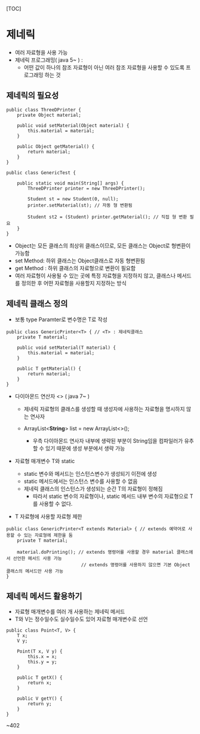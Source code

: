 [TOC]





# 제네릭

- 여러 자료형을 사용 가능
- 제네릭 프로그래밍( java 5~ ) :
  - 어떤 값이 하나의 참조 자료형이 아닌 여러 참조 자료형을 사용할 수 있도록 프로그래밍 하는 것



## 제네릭의 필요성

```
public class ThreeDPrinter {
	private Object material;
	
	public void setMaterial(Object material) {
		this.material = material;
	}
	
	public Object getMaterial() {
		return material;
	}
}
```

```
public class GenericTest {

	public static void main(String[] args) {
		ThreeDPrinter printer = new ThreeDPrinter();
		
		Student st = new Student(0, null);
		printer.setMaterial(st); // 자동 형 변환됨
		
		Student st2 = (Student) printer.getMaterial(); // 직접 형 변환 필요
	}
}
```

- Object는 모든 클래스의 최상위 클래스이므로, 모든 클래스는 Object로 형변환이 가능함
- set Method: 하위 클래스는 Object클래스로 자동 형변환됨
- get Method : 하위 클래스의 자료형으로 변환이 필요함
- 여러 자료형이 사용될 수 있는 곳에 특정 자료형을 지정하지 않고, 클래스나 메서드를 정의한 후 어떤 자료형을 사용할지 지정하는 방식



## 제네릭 클래스 정의

- 보통 type Paramter로 변수명은 T로 작성

```
public class GenericPrinter<T> { // <T> : 제네릭클래스
	private T material;
	
	public void setMaterial(T material) {
		this.material = material;
	}
	
	public T getMaterial() {
		return material;
	}
}
```

- 다이아몬드 연산자 <> ( java 7~ )

  - 제네릭 자료형의 클래스를 생성할 때 생성자에 사용하는 자료형을 명시하지 않는 연사자

  - ArrayList<**String**> list = new ArrayList<>();
    - 우측 다이아몬드 연사자 내부에 생략된 부분이 String임을 컴파일러가 유추할 수 있기 때문에 생성 부분에서 생략 가능
- 자료형 매개변수 T와 static
  - static 변수와 메서드는 인스턴스변수가 생성되기 이전에 생성
  - static 메서드에서는 인스턴스 변수를 사용할 수 없음
  - 제네릭 클래스의 인스턴스가 생성되는 순간 T의 자료형이 정해짐
    - 따라서 static 변수의 자료형이나, static 메서드 내부 변수의 자료형으로 T를 사용할 수 없다.



- T 자료형에 사용할 자료형 제한

```
public class GenericPrinter<T extends Material> { // extends 예약어로 사용할 수 있는 자료형에 제한을 둠
	private T material; 
	
	material.doPrinting(); // extends 명령어를 사용할 경우 material 클래스에서 선언한 메서드 사용 가능
							// extends 명령어를 사용하지 않으면 기본 Object 클래스의 메서드만 사용 가능
}
```



## 제네릭 메서드 활용하기

- 자료형 매개변수를 여러 개 사용하는 제네릭 메서드
- T와 V는 정수일수도 실수일수도 있어 자료형 매개변수로 선언

```
public class Point<T, V> {
	T x;
	V y;
	
	Point(T x, V y) {
		this.x = x;
		this.y = y;
	}
	
	public T getX() {
		return x;
	}
	
	public V getY() {
		return y;
	}
}
```



~402
